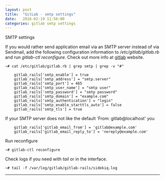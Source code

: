 ```yaml
---
layout: post
title:  "GitLab - smtp settings"
date:   2016-02-19 11:56:00
categories: gitlab smtp settings
---
```


SMTP settings

If you would rather send application email via an SMTP server instead of via Sendmail, add the following configuration information to _/etc/gitlab/gitlab.rb_ and run _gitlab-ctl reconfigure._ Check out more info at [gitlab] website.

    ~# cat /etc/gitlab/gitlab.rb | grep smtp | grep -v "#"

        gitlab_rails['smtp_enable'] = true
        gitlab_rails['smtp_address'] = "smtp.server"
        gitlab_rails['smtp_port'] = 465
        gitlab_rails['smtp_user_name'] = "smtp user"
        gitlab_rails['smtp_password'] = "smtp password"
        gitlab_rails['smtp_domain'] = "example.com"
        gitlab_rails['smtp_authentication'] = "login"
        gitlab_rails['smtp_enable_starttls_auto'] = false
        gitlab_rails['smtp_tls'] = true

If your SMTP server does not like the default 'From: gitlab@localhost' you

        gitlab_rails['gitlab_email_from'] = 'gitlab@example.com'
        gitlab_rails['gitlab_email_reply_to'] = 'noreply@example.com'


Run reconfigure 

    ~# gitlab-ctl reconfigure

Check logs if you need with _tail_ or in the interface.

    ~# tail -f /var/log/gitlab/gitlab-rails/sidekiq.log

---
[gitlab]: <https://gitlab.com/gitlab-org/omnibus-gitlab/blob/master/doc/settings/smtp.md>
